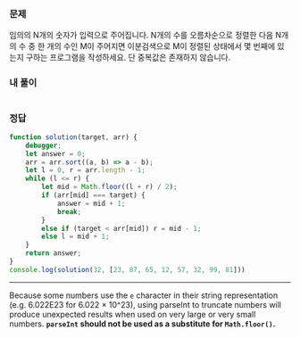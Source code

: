 ### 문제
임의의 N개의 숫자가 입력으로 주어집니다. N개의 수를 오름차순으로 정렬한 다음 N개의 수 중 한 개의 수인 M이 주어지면 이분검색으로 M이 정렬된 상태에서 몇 번째에 있는지 구하는 프로그램을 작성하세요. 단 중복값은 존재하지 않습니다.

### 내 풀이
```js

```

### 정답
```js
function solution(target, arr) {
    debugger;
    let answer = 0;
    arr = arr.sort((a, b) => a - b);
    let l = 0, r = arr.length - 1;
    while (l <= r) {
        let mid = Math.floor((l + r) / 2);
        if (arr[mid] === target) {
            answer = mid + 1;
            break;
        }
        else if (target < arr[mid]) r = mid - 1;
        else l = mid + 1; 
    }
    return answer;
}
console.log(solution(32, [23, 87, 65, 12, 57, 32, 99, 81]))
```
---
Because some numbers use the `e` character in their string representation (e.g. 6.022E23 for 6.022 × 10^23), using parseInt to truncate numbers will produce unexpected results when used on very large or very small numbers. **`parseInt` should not be used as a substitute for `Math.floor()`.**

